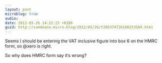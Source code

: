 ```yaml
---
layout: post
microblog: true
audio: 
date: 2012-05-26 14:22:23 +0100
guid: http://samdeane.micro.blog/2012/05/26/t206374726166253569.html
---
```

Seems I should be entering the VAT inclusive figure into box 6 on the HMRC form, so @xero is right.

So why does HMRC form say it’s wrong?
